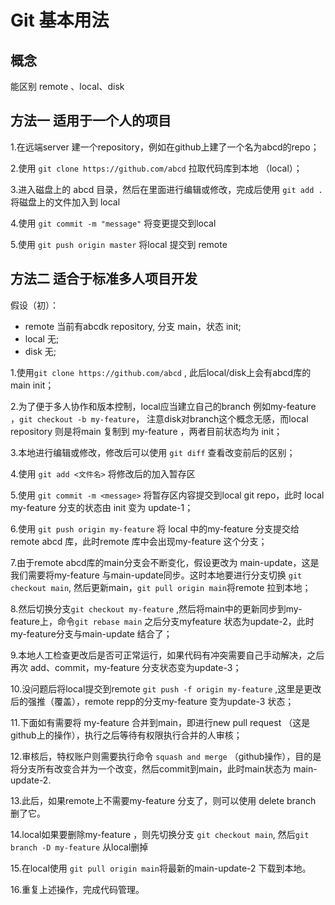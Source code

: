 # Git 基本用法

## 概念

能区别 remote 、local、disk

## 方法一 适用于一个人的项目

1.在远端server 建一个repository，例如在github上建了一个名为abcd的repo；

2.使用 `git clone https://github.com/abcd` 拉取代码库到本地 （local）；

3.进入磁盘上的 abcd 目录，然后在里面进行编辑或修改，完成后使用 `git add .` 将磁盘上的文件加入到 local

4.使用 `git commit -m "message"` 将变更提交到local

5.使用 `git push origin master` 将local 提交到 remote

## 方法二 适合于标准多人项目开发

假设（初）：
- remote 当前有abcdk repository, 分支 main，状态 init;
- local 无;
- disk 无;

1.使用`git clone https://github.com/abcd` , 此后local/disk上会有abcd库的 main init；

2.为了便于多人协作和版本控制，local应当建立自己的branch 例如my-feature ，`git checkout -b my-feature`， 注意disk对branch这个概念无感，而local repository 则是将main 复制到 my-feature ，两者目前状态均为 init；

3.本地进行编辑或修改，修改后可以使用 `git diff` 查看改变前后的区别；

4.使用 `git add <文件名>` 将修改后的加入暂存区

5.使用 `git commit -m <message>` 将暂存区内容提交到local git repo，此时 local my-feature 分支的状态由 init 变为 update-1；

6.使用 `git push origin my-feature` 将 local 中的my-feature 分支提交给 remote abcd 库，此时remote 库中会出现my-feature 这个分支；

7.由于remote abcd库的main分支会不断变化，假设更改为 main-update，这是我们需要将my-feature 与main-update同步。这时本地要进行分支切换 `git checkout main`, 然后更新main，`git pull origin main`将remote 拉到本地；

8.然后切换分支`git checkout my-feature` ,然后将main中的更新同步到my-feature上，命令`git rebase main` 之后分支myfeature 状态为update-2，此时my-feature分支与main-update 结合了；

9.本地人工检查更改后是否可正常运行，如果代码有冲突需要自己手动解决，之后再次 add、commit，my-feature 分支状态变为update-3；

10.没问题后将local提交到remote `git push -f origin my-feature` ,这里是更改后的强推（覆盖），remote repp的分支my-feature 变为update-3 状态；

11.下面如有需要将 my-feature 合并到main，即进行new pull request （这是github上的操作），执行之后等待有权限执行合并的人审核；

12.审核后，特权账户则需要执行命令 `squash and merge` （github操作），目的是将分支所有改变合并为一个改变，然后commit到main，此时main状态为 main-update-2.

13.此后，如果remote上不需要my-feature 分支了，则可以使用 delete branch 删了它。

14.local如果要删除my-feature ，则先切换分支 `git checkout main`, 然后`git branch -D my-feature` 从local删掉

15.在local使用 `git pull origin main`将最新的main-update-2 下载到本地。

16.重复上述操作，完成代码管理。

